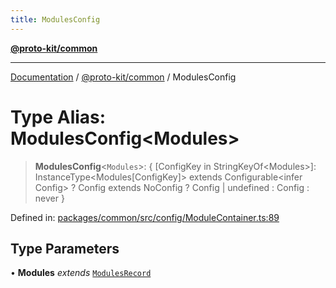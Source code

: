 ```yaml
---
title: ModulesConfig
---
```


[**@proto-kit/common**](../README.md)

***

[Documentation](../../../README.md) / [@proto-kit/common](../README.md) / ModulesConfig

# Type Alias: ModulesConfig\<Modules\>

> **ModulesConfig**\<`Modules`\>: \{ \[ConfigKey in StringKeyOf\<Modules\>\]: InstanceType\<Modules\[ConfigKey\]\> extends Configurable\<infer Config\> ? Config extends NoConfig ? Config \| undefined : Config : never \}

Defined in: [packages/common/src/config/ModuleContainer.ts:89](https://github.com/proto-kit/framework/blob/28efa802e3737fc3b77339148b307ef7246f3ef1/packages/common/src/config/ModuleContainer.ts#L89)

## Type Parameters

• **Modules** *extends* [`ModulesRecord`](../interfaces/ModulesRecord.md)
